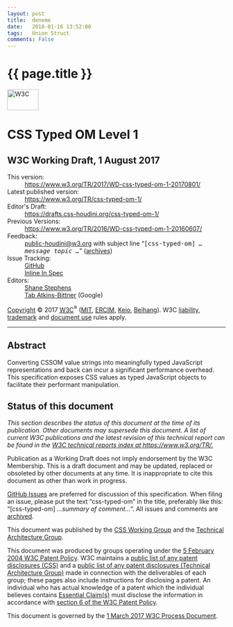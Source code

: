 ```yaml
---
layout: post
title:  deneme
date:   2018-01-16 13:52:00
tags:   Union Struct
comments: False
---
```


{{ page.title }}
================


<!doctype html><html lang="en">
 <head>
  <meta content="text/html; charset=utf-8" http-equiv="Content-Type">
  <title>CSS Typed OM Level 1</title>
  <meta content="width=device-width, initial-scale=1, shrink-to-fit=no" name="viewport">
  <meta content="WD" name="w3c-status">
  <link href="default.css" rel="stylesheet" type="text/css">
  <meta content="Bikeshed version 214e5510b850ac6c32ab4be02484a8388cfe3eff" name="generator">
  <link href="https://www.w3.org/TR/css-typed-om-1/" rel="canonical">
<style>
/* Put nice boxes around each algorithm. */
[data-algorithm]:not(.heading) {
  padding: .1em;
  border: thin solid #ddd; border-radius: .5em;
  margin: .5em calc(-0.5em - 1px);
}
[data-algorithm]:not(.heading) > :first-child {
  margin-top: 0;
}
[data-algorithm]:not(.heading) > :last-child {
  margin-bottom: 0;
}
[data-algorithm] [data-algorithm] {
    margin: 1em 0;
}
</style>
<style>/* style-md-lists */

            /* This is a weird hack for me not yet following the commonmark spec
               regarding paragraph and lists. */
            [data-md] > :first-child {
                margin-top: 0;
            }
            [data-md] > :last-child {
                margin-bottom: 0;
            }</style>
<style>/* style-selflinks */

            .heading, .issue, .note, .example, li, dt {
                position: relative;
            }
            a.self-link {
                position: absolute;
                top: 0;
                left: calc(-1 * (3.5rem - 26px));
                width: calc(3.5rem - 26px);
                height: 2em;
                text-align: center;
                border: none;
                transition: opacity .2s;
                opacity: .5;
            }
            a.self-link:hover {
                opacity: 1;
            }
            .heading > a.self-link {
                font-size: 83%;
            }
            li > a.self-link {
                left: calc(-1 * (3.5rem - 26px) - 2em);
            }
            dfn > a.self-link {
                top: auto;
                left: auto;
                opacity: 0;
                width: 1.5em;
                height: 1.5em;
                background: gray;
                color: white;
                font-style: normal;
                transition: opacity .2s, background-color .2s, color .2s;
            }
            dfn:hover > a.self-link {
                opacity: 1;
            }
            dfn > a.self-link:hover {
                color: black;
            }

            a.self-link::before            { content: "¶"; }
            .heading > a.self-link::before { content: "§"; }
            dfn > a.self-link::before      { content: "#"; }</style>
<style>/* style-counters */

            body {
                counter-reset: example figure issue;
            }
            .issue {
                counter-increment: issue;
            }
            .issue:not(.no-marker)::before {
                content: "Issue " counter(issue);
            }

            .example {
                counter-increment: example;
            }
            .example:not(.no-marker)::before {
                content: "Example " counter(example);
            }
            .invalid.example:not(.no-marker)::before,
            .illegal.example:not(.no-marker)::before {
                content: "Invalid Example" counter(example);
            }

            figcaption {
                counter-increment: figure;
            }
            figcaption:not(.no-marker)::before {
                content: "Figure " counter(figure) " ";
            }</style>
<style>/* style-autolinks */

            .css.css, .property.property, .descriptor.descriptor {
                color: #005a9c;
                font-size: inherit;
                font-family: inherit;
            }
            .css::before, .property::before, .descriptor::before {
                content: "‘";
            }
            .css::after, .property::after, .descriptor::after {
                content: "’";
            }
            .property, .descriptor {
                /* Don't wrap property and descriptor names */
                white-space: nowrap;
            }
            .type { /* CSS value <type> */
                font-style: italic;
            }
            pre .property::before, pre .property::after {
                content: "";
            }
            [data-link-type="property"]::before,
            [data-link-type="propdesc"]::before,
            [data-link-type="descriptor"]::before,
            [data-link-type="value"]::before,
            [data-link-type="function"]::before,
            [data-link-type="at-rule"]::before,
            [data-link-type="selector"]::before,
            [data-link-type="maybe"]::before {
                content: "‘";
            }
            [data-link-type="property"]::after,
            [data-link-type="propdesc"]::after,
            [data-link-type="descriptor"]::after,
            [data-link-type="value"]::after,
            [data-link-type="function"]::after,
            [data-link-type="at-rule"]::after,
            [data-link-type="selector"]::after,
            [data-link-type="maybe"]::after {
                content: "’";
            }

            [data-link-type].production::before,
            [data-link-type].production::after,
            .prod [data-link-type]::before,
            .prod [data-link-type]::after {
                content: "";
            }

            [data-link-type=element],
            [data-link-type=element-attr] {
                font-family: Menlo, Consolas, "DejaVu Sans Mono", monospace;
                font-size: .9em;
            }
            [data-link-type=element]::before { content: "<" }
            [data-link-type=element]::after  { content: ">" }

            [data-link-type=biblio] {
                white-space: pre;
            }</style>
<style>/* style-dfn-panel */

        .dfn-panel {
            position: absolute;
            z-index: 35;
            height: auto;
            width: -webkit-fit-content;
            width: fit-content;
            max-width: 300px;
            max-height: 500px;
            overflow: auto;
            padding: 0.5em 0.75em;
            font: small Helvetica Neue, sans-serif, Droid Sans Fallback;
            background: #DDDDDD;
            color: black;
            border: outset 0.2em;
        }
        .dfn-panel:not(.on) { display: none; }
        .dfn-panel * { margin: 0; padding: 0; text-indent: 0; }
        .dfn-panel > b { display: block; }
        .dfn-panel a { color: black; }
        .dfn-panel a:not(:hover) { text-decoration: none !important; border-bottom: none !important; }
        .dfn-panel > b + b { margin-top: 0.25em; }
        .dfn-panel ul { padding: 0; }
        .dfn-panel li { list-style: inside; }
        .dfn-panel.activated {
            display: inline-block;
            position: fixed;
            left: .5em;
            bottom: 2em;
            margin: 0 auto;
            max-width: calc(100vw - 1.5em - .4em - .5em);
            max-height: 30vh;
        }

        .dfn-paneled { cursor: pointer; }
        </style>
<style>/* style-syntax-highlighting */
pre.idl.highlight { color: #708090; }
.highlight:not(.idl) { background: hsl(24, 20%, 95%); }
code.highlight { padding: .1em; border-radius: .3em; }
pre.highlight, pre > code.highlight { display: block; padding: 1em; margin: .5em 0; overflow: auto; border-radius: 0; }
.highlight .c { color: #708090 } /* Comment */
.highlight .k { color: #990055 } /* Keyword */
.highlight .l { color: #000000 } /* Literal */
.highlight .n { color: #0077aa } /* Name */
.highlight .o { color: #999999 } /* Operator */
.highlight .p { color: #999999 } /* Punctuation */
.highlight .cm { color: #708090 } /* Comment.Multiline */
.highlight .cp { color: #708090 } /* Comment.Preproc */
.highlight .c1 { color: #708090 } /* Comment.Single */
.highlight .cs { color: #708090 } /* Comment.Special */
.highlight .kc { color: #990055 } /* Keyword.Constant */
.highlight .kd { color: #990055 } /* Keyword.Declaration */
.highlight .kn { color: #990055 } /* Keyword.Namespace */
.highlight .kp { color: #990055 } /* Keyword.Pseudo */
.highlight .kr { color: #990055 } /* Keyword.Reserved */
.highlight .kt { color: #990055 } /* Keyword.Type */
.highlight .ld { color: #000000 } /* Literal.Date */
.highlight .m { color: #000000 } /* Literal.Number */
.highlight .s { color: #a67f59 } /* Literal.String */
.highlight .na { color: #0077aa } /* Name.Attribute */
.highlight .nc { color: #0077aa } /* Name.Class */
.highlight .no { color: #0077aa } /* Name.Constant */
.highlight .nd { color: #0077aa } /* Name.Decorator */
.highlight .ni { color: #0077aa } /* Name.Entity */
.highlight .ne { color: #0077aa } /* Name.Exception */
.highlight .nf { color: #0077aa } /* Name.Function */
.highlight .nl { color: #0077aa } /* Name.Label */
.highlight .nn { color: #0077aa } /* Name.Namespace */
.highlight .py { color: #0077aa } /* Name.Property */
.highlight .nt { color: #669900 } /* Name.Tag */
.highlight .nv { color: #222222 } /* Name.Variable */
.highlight .ow { color: #999999 } /* Operator.Word */
.highlight .mb { color: #000000 } /* Literal.Number.Bin */
.highlight .mf { color: #000000 } /* Literal.Number.Float */
.highlight .mh { color: #000000 } /* Literal.Number.Hex */
.highlight .mi { color: #000000 } /* Literal.Number.Integer */
.highlight .mo { color: #000000 } /* Literal.Number.Oct */
.highlight .sb { color: #a67f59 } /* Literal.String.Backtick */
.highlight .sc { color: #a67f59 } /* Literal.String.Char */
.highlight .sd { color: #a67f59 } /* Literal.String.Doc */
.highlight .s2 { color: #a67f59 } /* Literal.String.Double */
.highlight .se { color: #a67f59 } /* Literal.String.Escape */
.highlight .sh { color: #a67f59 } /* Literal.String.Heredoc */
.highlight .si { color: #a67f59 } /* Literal.String.Interpol */
.highlight .sx { color: #a67f59 } /* Literal.String.Other */
.highlight .sr { color: #a67f59 } /* Literal.String.Regex */
.highlight .s1 { color: #a67f59 } /* Literal.String.Single */
.highlight .ss { color: #a67f59 } /* Literal.String.Symbol */
.highlight .vc { color: #0077aa } /* Name.Variable.Class */
.highlight .vg { color: #0077aa } /* Name.Variable.Global */
.highlight .vi { color: #0077aa } /* Name.Variable.Instance */
.highlight .il { color: #000000 } /* Literal.Number.Integer.Long */
</style>
  <link href="https://www.w3.org/StyleSheets/TR/2016/W3C-WD" rel="stylesheet" type="text/css">
 <body class="h-entry">
  <div class="head">
   <p data-fill-with="logo"><a class="logo" href="https://www.w3.org/"> <img alt="W3C" height="48" src="https://www.w3.org/StyleSheets/TR/2016/logos/W3C" width="72"> </a> </p>
   <h1 class="p-name no-ref" id="title">CSS Typed OM Level 1</h1>
   <h2 class="no-num no-toc no-ref heading settled" id="subtitle"><span class="content">W3C Working Draft, <time class="dt-updated" datetime="2017-08-01">1 August 2017</time></span></h2>
   <div data-fill-with="spec-metadata">
    <dl>
     <dt>This version:
     <dd><a class="u-url" href="https://www.w3.org/TR/2017/WD-css-typed-om-1-20170801/">https://www.w3.org/TR/2017/WD-css-typed-om-1-20170801/</a>
     <dt>Latest published version:
     <dd><a href="https://www.w3.org/TR/css-typed-om-1/">https://www.w3.org/TR/css-typed-om-1/</a>
     <dt>Editor's Draft:
     <dd><a href="https://drafts.css-houdini.org/css-typed-om-1/">https://drafts.css-houdini.org/css-typed-om-1/</a>
     <dt>Previous Versions:
     <dd><a href="https://www.w3.org/TR/2016/WD-css-typed-om-1-20160607/" rel="prev">https://www.w3.org/TR/2016/WD-css-typed-om-1-20160607/</a>
     <dt>Feedback:
     <dd><span><a href="mailto:public-houdini@w3.org?subject=%5Bcss-typed-om%5D%20YOUR%20TOPIC%20HERE">public-houdini@w3.org</a> with subject line “<kbd>[css-typed-om] <i data-lt="">… message topic …</i></kbd>” (<a href="https://lists.w3.org/Archives/Public/public-houdini/" rel="discussion">archives</a>)</span>
     <dt>Issue Tracking:
     <dd><a href="https://github.com/w3c/css-houdini-drafts/issues/">GitHub</a>
     <dd><a href="#issues-index">Inline In Spec</a>
     <dt class="editor">Editors:
     <dd class="editor p-author h-card vcard" data-editor-id="47691"><a class="p-name fn u-email email" href="mailto:shanestephens@google.com">Shane Stephens</a>
     <dd class="editor p-author h-card vcard" data-editor-id="42199"><a class="p-name fn u-url url" href="http://xanthir.com/contact/">Tab Atkins-Bittner</a> (<span class="p-org org">Google</span>)
    </dl>
   </div>
   <div data-fill-with="warning"></div>
   <p class="copyright" data-fill-with="copyright"><a href="https://www.w3.org/Consortium/Legal/ipr-notice#Copyright">Copyright</a> © 2017 <a href="https://www.w3.org/"><abbr title="World Wide Web Consortium">W3C</abbr></a><sup>®</sup> (<a href="http://www.csail.mit.edu/"><abbr title="Massachusetts Institute of Technology">MIT</abbr></a>, <a href="http://www.ercim.eu/"><abbr title="European Research Consortium for Informatics and Mathematics">ERCIM</abbr></a>, <a href="http://www.keio.ac.jp/">Keio</a>, <a href="http://ev.buaa.edu.cn/">Beihang</a>). W3C <a href="https://www.w3.org/Consortium/Legal/ipr-notice#Legal_Disclaimer">liability</a>, <a href="https://www.w3.org/Consortium/Legal/ipr-notice#W3C_Trademarks">trademark</a> and <a href="https://www.w3.org/Consortium/Legal/copyright-documents">document use</a> rules apply. </p>
   <hr title="Separator for header">
  </div>
  <div class="p-summary" data-fill-with="abstract">
   <h2 class="no-num no-toc no-ref heading settled" id="abstract"><span class="content">Abstract</span></h2>
   <p>Converting CSSOM value strings into meaningfully typed JavaScript representations and back can incur a significant performance overhead. This specification exposes CSS values as typed JavaScript objects to facilitate their performant manipulation.</p>
  </div>
  <h2 class="no-num no-toc no-ref heading settled" id="status"><span class="content">Status of this document</span></h2>
  <div data-fill-with="status">
   <p> <em>This section describes the status of this document at the time of
  its publication. Other documents may supersede this document. A list of
  current W3C publications and the latest revision of this technical report
  can be found in the <a href="https://www.w3.org/TR/">W3C technical reports
  index at https://www.w3.org/TR/.</a></em> </p>
   <p> Publication as a Working Draft does not imply endorsement by the W3C
  Membership. This is a draft document and may be updated, replaced or
  obsoleted by other documents at any time. It is inappropriate to cite this
  document as other than work in progress. </p>
   <p> <a href="https://github.com/w3c/css-houdini-drafts/issues">GitHub Issues</a> are preferred for discussion of this specification.
  When filing an issue, please put the text “css-typed-om” in the title,
  preferably like this:
  “[css-typed-om] <i>…summary of comment…</i>”.
  All issues and comments are <a href="https://lists.w3.org/Archives/Public/public-houdini-archive/">archived</a>. </p>
   <p> This document was published by the <a href="https://www.w3.org/Style/CSS/members">CSS Working Group</a> and the <a href="https://www.w3.org/2001/tag/">Technical Architecture Group</a>. </p>
   <p> This document was produced by groups
    operating under the <a href="https://www.w3.org/Consortium/Patent-Policy-20040205/">5 February 2004 W3C Patent Policy</a>.
    W3C maintains a <a href="https://www.w3.org/2004/01/pp-impl/32061/status" rel="disclosure">public list of any patent disclosures (CSS)</a> and a <a href="https://www.w3.org/2001/tag/disclosures" rel="disclosure">public list of any patent disclosures (Technical Architecture Group)</a> made in connection with the deliverables of each group;
    these pages also include instructions for disclosing a patent.
    An individual who has actual knowledge of a patent
    which the individual believes contains <a href="https://www.w3.org/Consortium/Patent-Policy-20040205/#def-essential">Essential Claim(s)</a> must disclose the information
    in accordance with <a href="https://www.w3.org/Consortium/Patent-Policy-20040205/#sec-Disclosure">section 6 of the W3C Patent Policy</a>. </p>
   <p> This document is governed by the <a href="https://www.w3.org/2017/Process-20170301/" id="w3c_process_revision">1 March 2017 W3C Process Document</a>. </p>
   <p></p>
  </div>
